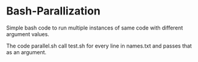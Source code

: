 # Bash-Parallization
Simple bash code to run multiple instances of same code with different argument values.

The code parallel.sh call test.sh for every line in names.txt and passes that as an argument.
